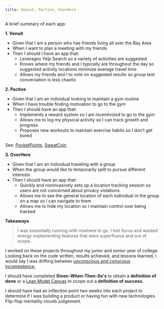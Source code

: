 ```yaml
---
title: Venuit, Pactive, OverHere
---
```


A brief summary of each app:

**1. Venuit**

 - Given that I am a person who has friends living all over the Bay Area
 - When I want to plan a meeting with my friends
 - Then I should I have an app that:
	 - Leverages Yelp Search so a variety of activities are suggested
	 - Knows where my friends and I typically are throughout the day so suggested activity locations minimize average travel time
	 - Allows my friends and I to vote on suggested results so group text conversation is less chaotic

**2. Pactive**

 - Given that I am an individual looking to maintain a gym routine
 - When I have trouble finding motivation to go to the gym
 - Then I should have an app that:
	 - Implements a reward system so I am incentivized to go to the gym
	 - Allows me to log my physical activity so I can track growth and progress
	 - Proposes new workouts to maintain exercise habits so I don't get bored

See: [PocketPoints](https://pocketpoints.com/), [SweatCoin](http://sweatcoinguide.com/)

**3. OverHere**

 - Given that I am an individual traveling with a group
 - When the group would like to temporarily split to pursue different interests
 - Then I should have an app that:
	 - Quickly and noninvasively sets up a location tracking session so users are not concerned about privacy violations
	 - Allows me to see the general location of each individual in the group on a map so I can navigate to them
	 - Allows me to hide my location so I maintain control over being tracked

**Takeaways**
> I was essentially running with nowhere to go. I lost focus and wasted energy implementing features that were superfluous and out of scope.

I worked on these projects throughout my junior and senior year of college.  Looking back on the code written, results achieved, and lessons learned, I would say I was drifting between [unconscious and conscious incompetence.](https://en.wikipedia.org/wiki/Four_stages_of_competence)

I should have completed  **Given-When-Then-So's** to obtain a **definition of  done** or a [Lean Model Canvas](https://blog.leanstack.com/why-lean-canvas-vs-business-model-canvas-af62c0f250f0) to scope out a **definition of success.**

I should have had an inflection point two weeks into each project to determine if I was building a product or having fun with new technologies. Flip-flop mentality clouds judgement.